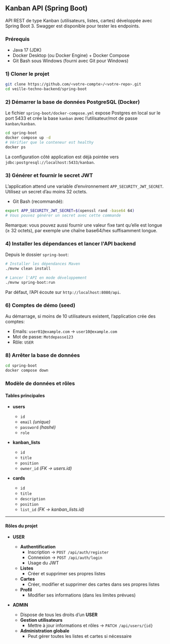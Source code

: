 ## Kanban API (Spring Boot)

API REST de type Kanban (utilisateurs, listes, cartes) développée avec Spring Boot 3. Swagger est disponible pour tester les endpoints.

### Prérequis
- Java 17 (JDK)
- Docker Desktop (ou Docker Engine) + Docker Compose
- Git Bash sous Windows (fourni avec Git pour Windows)

### 1) Cloner le projet
```bash
git clone https://github.com/<votre-compte>/<votre-repo>.git
cd veille-techno-backend/spring-boot
```

### 2) Démarrer la base de données PostgreSQL (Docker)
Le fichier `spring-boot/docker-compose.yml` expose Postgres en local sur le port 5433 et crée la base `kanban` avec l’utilisateur/mot de passe `kanban/kanban`.

```bash
cd spring-boot
docker compose up -d
# Vérifier que le conteneur est healthy
docker ps
```

La configuration côté application est déjà pointée vers `jdbc:postgresql://localhost:5433/kanban`.

### 3) Générer et fournir le secret JWT
L’application attend une variable d’environnement `APP_SECURITY_JWT_SECRET`. Utilisez un secret d’au moins 32 octets.

- Git Bash (recommandé):
```bash
export APP_SECURITY_JWT_SECRET=$(openssl rand -base64 64)
# Vous pouvez générer un secret avec cette commande
```

Remarque: vous pouvez aussi fournir une valeur fixe tant qu’elle est longue (≥ 32 octets), par exemple une chaîne base64/hex suffisamment longue.

### 4) Installer les dépendances et lancer l'API backend
Depuis le dossier `spring-boot`:

```bash
# Installer les dépendances Maven
./mvnw clean install

# Lancer l'API en mode développement
./mvnw spring-boot:run
```

Par défaut, l’API écoute sur `http://localhost:8080/api`.



### 6) Comptes de démo (seed)
Au démarrage, si moins de 10 utilisateurs existent, l’application crée des comptes:
- Emails: `user01@example.com` → `user10@example.com`
- Mot de passe: `Motdepasse123`
- Rôle: `USER`


### 8) Arrêter la base de données
```bash
cd spring-boot
docker compose down
```

### Modèle de données et rôles

#### Tables principales
- **users**
  - `id`
  - `email` *(unique)*
  - `password` *(hashé)*
  - `role`

- **kanban_lists**
  - `id`
  - `title`
  - `position`
  - `owner_id` *(FK → users.id)*

- **cards**
  - `id`
  - `title`
  - `description`
  - `position`
  - `list_id` *(FK → kanban_lists.id)*

---

#### Rôles du projet
- **USER**
  - **Authentification**  
    - Inscription → `POST /api/auth/register`  
    - Connexion → `POST /api/auth/login`  
    - Usage du JWT  
  - **Listes**  
    - Créer et supprimer ses propres listes  
  - **Cartes**  
    - Créer, modifier et supprimer des cartes dans ses propres listes  
  - **Profil**  
    - Modifier ses informations (dans les limites prévues)  

- **ADMIN**
  - Dispose de tous les droits d’un **USER**  
  - **Gestion utilisateurs**  
    - Mettre à jour informations et rôles → `PATCH /api/users/{id}`  
  - **Administration globale**  
    - Peut gérer toutes les listes et cartes si nécessaire  
